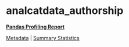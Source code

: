 # analcatdata_authorship

[**Pandas Profiling Report**](https://epistasislab.github.io/penn-ml-benchmarks/profile/analcatdata_authorship.html)

[Metadata](metadata.yaml) | [Summary Statistics](summary_stats.tsv)

